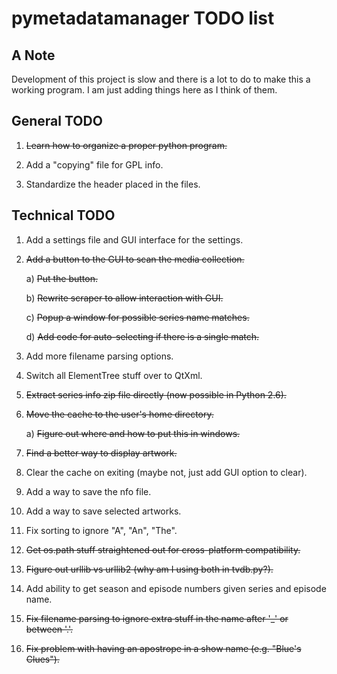 pymetadatamanager TODO list
===========================

## A Note

Development of this project is slow and there is a lot to do to make this a working program.  I am just adding things here as I think of them.

## General TODO

01. <del>Learn how to organize a proper python program.</del>

02. Add a "copying" file for GPL info.

03. Standardize the header placed in the files.

## Technical TODO

01. Add a settings file and GUI interface for the settings.

02. <del>Add a button to the GUI to scan the media collection.</del>

    a) <del>Put the button.</del>
 
    b) <del>Rewrite scraper to allow interaction with GUI.</del> 

    c) <del>Popup a window for possible series name matches.</del>

    d) <del>Add code for auto-selecting if there is a single match.</del>

03. Add more filename parsing options.

04. Switch all ElementTree stuff over to QtXml.

05. <del>Extract series info zip file directly (now possible in Python 2.6).</del>

06. <del>Move the cache to the user's home directory.</del>

    a) <del>Figure out where and how to put this in windows.</del>

07. <del>Find a better way to display artwork.</del>

08. Clear the cache on exiting (maybe not, just add GUI option to clear).

09. Add a way to save the nfo file.

10. Add a way to save selected artworks.

11. Fix sorting to ignore "A", "An", "The".

12. <del>Get os.path stuff straightened out for cross-platform compatibility.</del>

13. <del>Figure out urllib vs urllib2 (why am I using both in tvdb.py?).</del>

14. Add ability to get season and episode numbers given series and episode name.

15. <del>Fix filename parsing to ignore extra stuff in the name after '_' or between '.'.</del>

16. <del>Fix problem with having an apostrope in a show name (e.g. "Blue's Clues").</del>
